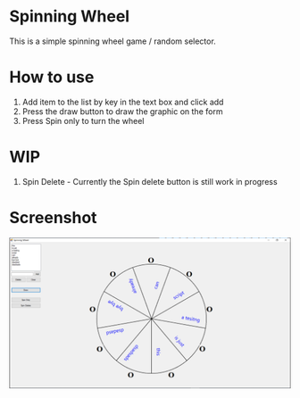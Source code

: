 # Spinning Wheel

This is a simple spinning wheel game / random selector.

# How to use
1) Add item to the list by key in the text box and click add
2) Press the draw button to draw the graphic on the form
3) Press Spin only to turn the wheel

# WIP
1) Spin Delete - Currently the Spin delete button is still work in progress

# Screenshot
![alt text](https://github.com/ngbk1993/vbnet-spinning-wheel/blob/master/Screenshot.png?raw=true)

